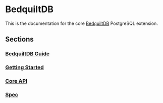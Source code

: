 # BedquiltDB


This is the documentation for the core [BedquiltDB](http://bedquiltdb.github.io)
PostgreSQL extension.


## Sections

### [BedquiltDB Guide](guide/index.md)

### [Getting Started](getting_started.md)

### [Core API](api_docs.md)

### [Spec](spec.md)
